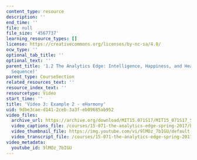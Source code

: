 ```yaml
---
content_type: resource
description: ''
end_time: ''
file: null
file_size: '4567737'
learning_resource_types: []
license: https://creativecommons.org/licenses/by-nc-sa/4.0/
ocw_type: ''
optional_tab_title: ''
optional_text: ''
parent_title: '1.2 The Analytics Edge: Intelligence, Happiness, and Health  (Lecture
  Sequence)'
parent_type: CourseSection
related_resources_text: ''
resource_index_text: ''
resourcetype: Video
start_time: ''
title: 'Video 3: Example 2 - eHarmony'
uid: 9dbe3cae-d141-2ceb-3a3f-eb09685ab952
video_files:
  archive_url: https://archive.org/download/MIT15.071S17/MIT15_071S17_Session_1.2.03_300k.mp4
  video_captions_file: /courses/15-071-the-analytics-edge-spring-2017/b9401f3441135865ae60794d0c406a4c_9lMOz_7bIGU.vtt
  video_thumbnail_file: https://img.youtube.com/vi/9lMOz_7bIGU/default.jpg
  video_transcript_file: /courses/15-071-the-analytics-edge-spring-2017/7d39ae9bcac480b4c3f4d72320f71336_9lMOz_7bIGU.pdf
video_metadata:
  youtube_id: 9lMOz_7bIGU
---
```

